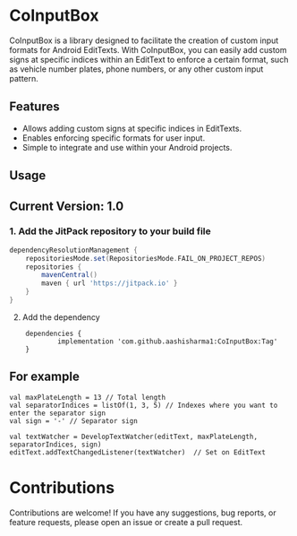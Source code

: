 # CoInputBox

CoInputBox is a library designed to facilitate the creation of custom input formats for Android EditTexts. With CoInputBox, you can easily add custom signs at specific indices within an EditText to enforce a certain format, such as vehicle number plates, phone numbers, or any other custom input pattern.

## Features

- Allows adding custom signs at specific indices in EditTexts.
- Enables enforcing specific formats for user input.
- Simple to integrate and use within your Android projects.

## Usage

## Current Version: 1.0

### 1. Add the JitPack repository to your build file

```gradle 
dependencyResolutionManagement {
	repositoriesMode.set(RepositoriesMode.FAIL_ON_PROJECT_REPOS)
	repositories {
		mavenCentral()
		maven { url 'https://jitpack.io' }
	}
}

```

2. Add the dependency
```
	dependencies {
	        implementation 'com.github.aashisharma1:CoInputBox:Tag'
	}

```
## For example 

```
val maxPlateLength = 13 // Total length 
val separatorIndices = listOf(1, 3, 5) // Indexes where you want to enter the separator sign
val sign = '-' // Separator sign

val textWatcher = DevelopTextWatcher(editText, maxPlateLength, separatorIndices, sign)
editText.addTextChangedListener(textWatcher)  // Set on EditText
```


# Contributions
Contributions are welcome! If you have any suggestions, bug reports, or feature requests, please open an issue or create a pull request.

